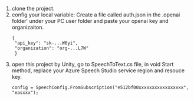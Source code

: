 1. clone the project.
2. config your local variable:
   Create a file called auth.json in the .openai folder' under your PC user folder and paste your openai key and organizaiton.
   ```
   {
    "api_key": "sk-...W6yi",
    "organization": "org-...L7W"
    }
3. open this project by Unity, go to SpeechToText.cs file, in void Start method, replace your Azure Speech Studio service region and resouce key.
   ```
   config = SpeechConfig.FromSubscription("e512bf00xxxxxxxxxxxxxxxxx", "easxxx");

